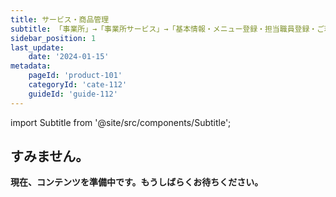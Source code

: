 ```yaml
---
title: サービス・商品管理
subtitle: 「事業所」→「事業所サービス」→「基本情報・メニュー登録・担当職員登録・ご利用者登録・契約書登録」
sidebar_position: 1
last_update: 
    date: '2024-01-15'
metadata:
    pageId: 'product-101' 
    categoryId: 'cate-112'
    guideId: 'guide-112'
---
```


import Subtitle from '@site/src/components/Subtitle';

<Subtitle text={frontMatter.subtitle} />

## すみません。

**現在、コンテンツを準備中です。もうしばらくお待ちください。**